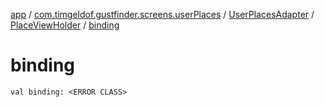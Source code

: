 [app](../../../index.md) / [com.timgeldof.gustfinder.screens.userPlaces](../../index.md) / [UserPlacesAdapter](../index.md) / [PlaceViewHolder](index.md) / [binding](./binding.md)

# binding

`val binding: <ERROR CLASS>`